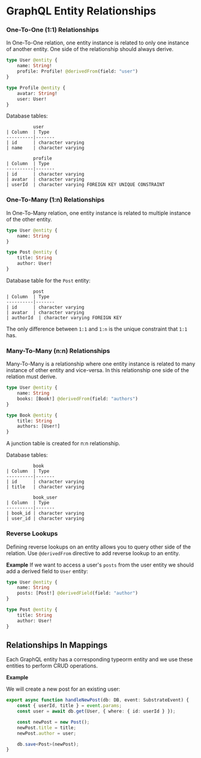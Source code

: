 # GraphQL Entity Relationships

### One-To-One \(1:1\) Relationships

In One-To-One relation, one entity instance is related to only one instance of another entity. One side of the relationship should always derive.

```graphql
type User @entity {
    name: String!
    profile: Profile! @derivedFrom(field: "user")
}

type Profile @entity {
    avatar: String!
    user: User!
}
```

Database tables:

```text
          user
| Column  | Type
----------|-------
| id      | character varying
| name    | character varying
```

```text
          profile
| Column  | Type
----------|-------
| id      | character varying
| avatar  | character varying
| userId  | character varying FOREIGN KEY UNIQUE CONSTRAINT
```

### One-To-Many \(1:n\) Relationships

In One-To-Many relation, one entity instance is related to multiple instance of the other entity.

```graphql
type User @entity {
    name: String
}

type Post @entity {
    title: String
    author: User!
}
```

Database table for the `Post` entity:

```text
          post
| Column  | Type
----------|-------
| id      | character varying
| avatar  | character varying
| authorId  | character varying FOREIGN KEY
```

The only difference between `1:1` and `1:n` is the unique constraint that `1:1` has.

### Many-To-Many \(n:n\) Relationships

Many-To-Many is a relationship where one entity instance is related to many instance of other entity and vice-versa. In this relationship one side of the relation must derive.

```graphql
type User @entity {
    name: String
    books: [Book!] @derivedFrom(field: "authors")
}

type Book @entity {
    title: String
    authors: [User!]
}
```

A junction table is created for n:n relationship.

Database tables:

```text
          book
| Column  | Type
----------|-------
| id      | character varying
| title   | character varying
```

```text
          book_user
| Column  | Type
----------|-------
| book_id | character varying
| user_id | character varying
```

### Reverse Lookups

Defining reverse lookups on an entity allows you to query other side of the relation. Use `@derivedFrom` directive to add reverse lookup to an entity.

**Example** If we want to access a user's `posts` from the user entity we should add a derived field to `User` entity:

```graphql
type User @entity {
    name: String
    posts: [Post!] @derivedField(field: "author")
}

type Post @entity {
    title: String
    author: User!
}
```

## Relationships In Mappings

Each GraphQL entity has a corresponding typeorm entity and we use these entities to perform CRUD operations.

**Example**

We will create a new post for an existing user:

```typescript
export async function handleNewPost(db: DB, event: SubstrateEvent) {
    const { userId, title } = event.params;
    const user = await db.get(User, { where: { id: userId } });

    const newPost = new Post();
    newPost.title = title;
    newPost.author = user;

    db.save<Post>(newPost);
}
```

